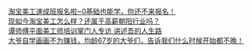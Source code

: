   
[淘宝美工速成班报名啦~0基础也能学，你还不来报名！](http://www.dianyue.me/archives/363/a2seasask95jfxzk/)  
[现如今淘宝美工怎么样？还属于高薪朝阳行业吗？](http://www.dianyue.me/archives/728/yzxw2enhxkw6zphy/)  
[谭师傅平面美工师培训掌门人专访 讲述吾的人生路](http://www.dianyue.me/archives/955/7rco5ts9xjz4zofc/)  
[大爷自学画画不为赚钱，均龄67岁的大爷们，告诉我们什么时候开始都不晚！](http://www.dianyue.me/archives/230/msya6hoklp4xviff/)